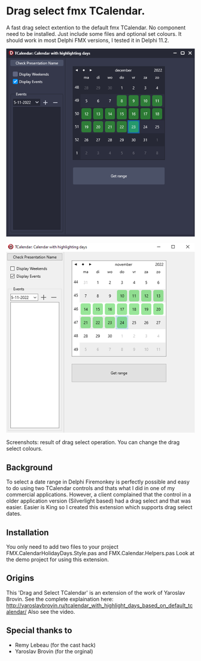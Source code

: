 # Drag select fmx TCalendar.

A fast drag select extention to the default fmx TCalendar. No component need to be installed. Just include some files and optional set colours. It should work in most Delphi FMX versions, I tested it in Delphi 11.2.


![Screenshot dark 1](https://github.com/Spelt/EventCalendar/blob/master/git-resources/drag-select-dark2.png )

![Screenshot light 1](https://github.com/Spelt/EventCalendar/blob/master/git-resources/drag-select.png )

Screenshots: result of drag select operation.  You can change the drag select colours.


## Background
To select a date range in Delphi Firemonkey is perfectly possible and easy to do using two TCalendar controls and thats what I did in one of my commercial applications. However, a client complained that the control in a older application version (Silverlight based) had a drag select and that was easier.
Easier is King so I created this extension which supports drag select dates.

## Installation
You only need to add two files to your project FMX.CalendarHolidayDays.Style.pas and FMX.Calendar.Helpers.pas
Look at the demo project for using this extension.


## Origins
This 'Drag and Select TCalendar' is an extension of the work of Yaroslav Brovin. See the complete explaination here: http://yaroslavbrovin.ru/tcalendar_with_highlight_days_based_on_default_tcalendar/
Also see the video.

## Special thanks to
- Remy Lebeau (for the cast hack)
- Yaroslav Brovin (for the orginal)
